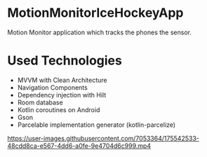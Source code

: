 # MotionMonitorIceHockeyApp
Motion Monitor application which tracks the phones the sensor.


# Used Technologies

 - MVVM with Clean Architecture
 - Navigation Components
 - Dependency injection with Hilt 
 - Room database
 - Kotlin coroutines on Android 
 - Gson
 - Parcelable implementation generator (kotlin-parcelize)

https://user-images.githubusercontent.com/7053364/175542533-48cdd8ca-e567-4dd6-a0fe-9e4704d6c999.mp4


